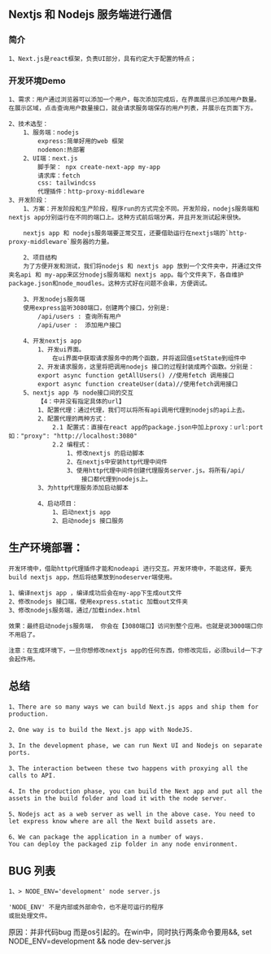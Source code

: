 ## Nextjs 和 Nodejs 服务端进行通信

### 简介
    1、Next.js是react框架，负责UI部分，具有约定大于配置的特点；

### 开发环境Demo
    1、需求：用户通过浏览器可以添加一个用户，每次添加完成后，在界面展示已添加用户数量。在展示区域，点击查询用户数量接口，就会请求服务端保存的用户列表，并展示在页面下方。

    2、技术选型：
        1、服务端：nodejs
            express:简单好用的web 框架
            nodemon:热部署
        2、UI端：next.js
            脚手架： npx create-next-app my-app
            请求库：fetch
            css: tailwindcss
            代理插件：http-proxy-middleware
    3、开发阶段：
        1、方案：开发阶段和生产阶段，程序run的方式完全不同。开发阶段，nodejs服务端和nextjs app分别运行在不同的端口上。这种方式前后端分离，并且开发测试起来很快。

        nextjs app 和 nodejs服务端要正常交互，还要借助运行在nextjs端的`http-proxy-middleware`服务器的力量。      

        2、项目结构
        为了方便开发和测试，我们将nodejs 和 nextjs app 放到一个文件夹中，并通过文件夹名api 和 my-app来区分nodejs服务端和 nextjs app。每个文件夹下，各自维护package.json和node_moudles。这种方式好在问题不会串，方便调试。

        3、开发nodejs服务端
        使用express监听3080端口，创建两个接口，分别是:
            /api/users : 查询所有用户
            /api/user :  添加用户接口

        4、开发nextjs app
            1、开发ui界面。
                在ui界面中获取请求服务中的两个函数，并将返回值setState到组件中
            2、开发请求服务，这里将把调用nodejs 接口的过程封装成两个函数。分别是：
            export async function getAllUsers() //使用fetch 调用接口
            export async function createUser(data)//使用fetch调用接口
        5、nextjs app 与 node接口间的交互
            【4：中并没有指定具体的url】
            1、配置代理：通过代理，我们可以将所有api调用代理到nodejs的api上去。
            2、配置代理的两种方式：
                2.1 配置式：直接在react app的package.json中加上proxy：url:port 如："proxy": "http://localhost:3080"
                2.2 编程式：
                    1、修改nextjs 的启动脚本
                    2、在nextjs中安装http代理中间件
                    3、使用http代理中间件创建代理服务server.js。将所有/api/
                        接口都代理到nodejs上。
            3、为http代理服务添加启动脚本

            4、启动项目：
                1、启动nextjs app
                2、启动nodejs 接口服务

## 生产环境部署：
    开发环境中，借助http代理插件才能和nodeapi 进行交互。开发环境中，不能这样，要先build nextjs app，然后将结果放到nodeserver端使用。     

    1、编译nextjs app ，编译成功后会在my-app下生成out文件        
    2、修改nodejs 接口端，使用express.static 加载out文件夹
    3、修改nodejs服务端，通过/加载index.html

    效果：最终启动nodejs服务端， 你会在【3080端口】访问到整个应用。也就是说3000端口你不用启了。

    注意：在生成环境下，一旦你想修改nextjs app的任何东西，你修改完后，必须build一下才会起作用。

## 总结
    1、There are so many ways we can build Next.js apps and ship them for production.
    
    2、One way is to build the Next.js app with NodeJS.
    
    3、In the development phase, we can run Next UI and Nodejs on separate ports.
    
    3、The interaction between these two happens with proxying all the calls to API.
    
    4、In the production phase, you can build the Next app and put all the assets in the build folder and load it with the node server.
    
    5、Nodejs act as a web server as well in the above case. You need to let express know where are all the Next build assets are.
    
    6、We can package the application in a number of ways.
    You can deploy the packaged zip folder in any node environment.

## BUG 列表
```
1、> NODE_ENV='development' node server.js

'NODE_ENV' 不是内部或外部命令，也不是可运行的程序
或批处理文件。
```
原因：并非代码bug 而是os引起的。在win中，同时执行两条命令要用&&,
set NODE_ENV=development && node dev-server.js
